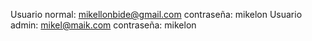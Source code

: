 Usuario normal: mikellonbide@gmail.com  contraseña: mikelon
Usuario admin: mikel@maik.com  contraseña: mikelon
